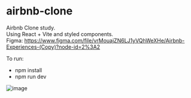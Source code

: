 # airbnb-clone

Airbnb Clone study.</br>
Using React + Vite and styled components. </br>
Figma: https://www.figma.com/file/vrMouajZN6LJ1yVQhWeXHe/Airbnb-Experiences-(Copy)?node-id=2%3A2

To run:

- npm install
- npm run dev

![image](https://user-images.githubusercontent.com/24777227/187457728-7ab42e6c-38a0-4163-9361-10ba9a4cb6f0.png)
